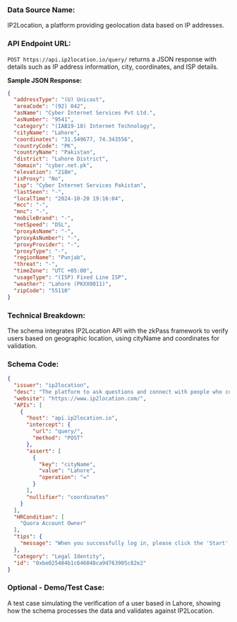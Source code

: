 ### Data Source Name:
IP2Location, a platform providing geolocation data based on IP addresses.

### API Endpoint URL:
`POST https://api.ip2location.io/query/` returns a JSON response with details such as IP address information, city, coordinates, and ISP details.

**Sample JSON Response:**
```json
{
  "addressType": "(U) Unicast",
  "areaCode": "(92) 042",
  "asName": "Cyber Internet Services Pvt Ltd.",
  "asNumber": "9541",
  "category": "(IAB19-18) Internet Technology",
  "cityName": "Lahore",
  "coordinates": "31.549677, 74.343556",
  "countryCode": "PK",
  "countryName": "Pakistan",
  "district": "Lahore District",
  "domain": "cyber.net.pk",
  "elevation": "218m",
  "isProxy": "No",
  "isp": "Cyber Internet Services Pakistan",
  "lastSeen": "-",
  "localTime": "2024-10-20 19:16:04",
  "mcc": "-",
  "mnc": "-",
  "mobileBrand": "-",
  "netSpeed": "DSL",
  "proxyAsName": "-",
  "proxyAsNumber": "-",
  "proxyProvider": "-",
  "proxyType": "-",
  "regionName": "Punjab",
  "threat": "-",
  "timeZone": "UTC +05:00",
  "usageType": "(ISP) Fixed Line ISP",
  "weather": "Lahore (PKXX0011)",
  "zipCode": "55110"
}
```

### Technical Breakdown:
The schema integrates IP2Location API with the zkPass framework to verify users based on geographic location, using cityName and coordinates for validation.

### Schema Code:
```json
{
  "issuer": "ip2location",
  "desc": "The platform to ask questions and connect with people who contribute unique insights and quality answers.",
  "website": "https://www.ip2location.com/",
  "APIs": [
    {
      "host": "api.ip2location.io",
      "intercept": {
        "url": "query/",
        "method": "POST"
      },
      "assert": [
        {
          "key": "cityName",
          "value": "Lahore",
          "operation": "="
        }
      ],
      "nullifier": "coordinates"
    }
  ],
  "HRCondition": [
    "Quora Account Owner"
  ],
  "tips": {
    "message": "When you successfully log in, please click the 'Start' button to initiate the verification process."
  },
  "category": "Legal Identity",
  "id": "0xbe025484b1c646048ca9d763905c82e2"
}
```

### Optional - Demo/Test Case:
A test case simulating the verification of a user based in Lahore, showing how the schema processes the data and validates against IP2Location.